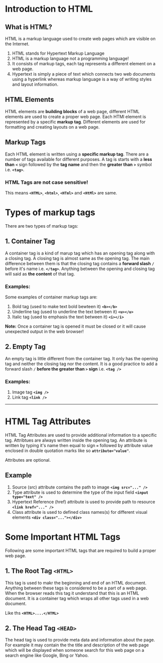 # Introduction to HTML

## What is HTML?
 HTML is a markup language used to create web pages which are visible on the Internet.

1.  HTML stands for Hypertext Markup Language
2.  HTML is a markup language not a programming language!
3.  It consists of markup tags, each tag represents a different element on a web page.
4.  Hypertext is simply a piece of text which connects two web documents using a hyperlink whereas markup language is a way of writing styles and layout information.

## HTML Elements
 HTML elements are **building blocks** of a web page, different HTML elements are used to create a proper web page. Each HTMl element is represented by a specific **markup tag**. Different elements are used for formatting and creating layouts on a web page.

## Markup Tags
Each HTML element is written using a **specific markup tag**. There are a number of tags available for different purposes. A tag is starts with a **less than** **`<`** sign followed by the **tag name** and then the **greater than** **`>`** symbol i.e. **`<tag>`**.

### **HTML Tags are not case sensitive**!
This means **`<HTML>`**, **`<html>`**, **`<HTml>`** and **`<HtMl>`** are same.


# Types of markup tags
 There are two types of markup tags:

## 1. Container Tag
 A container tag is a kind of marup tag which has an opening tag along with a closing tag. A closing tag is almost same as the opening tag. The main difference between them is that the closing tag contains a **forward slash** **`/`** before it's name i.e. **`</tag>`**.
 Anything between the opening and closing tag will said as **the content** of that tag.

### Examples:
 Some examples of container markup tags are:
 1. Bold tag (used to make text bold bewteen it) **`<b></b>`**
 2. Underline tag (used to underline the text between it) **`<u></u>`**
 3. Italic tag (used to emphasis the text between it) **`<i></i>`**


 **Note:** Once a container tag is opened it must be closed or it will cause unexpected output in the web browser!



## 2. Empty Tag
 An empty tag is little different from the container tag. It only has the opening tag and neither the closing tag nor the content. It is a good practice to add a forward slash `/` **before the greater than `>` sign** i.e. **`<tag />`**

### Examples:

 1. Image tag **`<img />`**
 2. Link tag **`<link />`**

---
# HTML Tag Attributes
HTML Tag Attributes are used to provide additional information to a specific tag. Attribtues are always written inside the opening tag. An attribute is written by typing it's name then equal to sign **`=`** followed by attribute value enclosed in double quotation marks like so  **`attribute="value"`**.

Attributes are optional.

## Example
1. Source (src) attribute contains the path to image **`<img src="..." />`**
2. Type attribute is used to determine the type of the input field **`<input type="text" />`**
4. Hypertext Reference (href) attribute is used to provide path to resource **`<link href="..." />`**
5. Class attribute is used to defined class names(s) for different visual elements **`<div class="..."></div>`**

# Some Important HTML Tags
Following are some important HTML tags that are required to build a proper web page.

## 1. The Root Tag **`<HTML>`**
This tag is used to makr the beginning and end of an HTML document. Anything between these tags is considered to be a part of a web page. When the browser reads this tag it understand that this is an HTML document. It is a container tag which wraps all other tags used in a web document.

Like ths **`<HTML>....</HTML>`**

## 2. The Head Tag **`<HEAD>`**
The head tag is used to provide meta data and information about the page. For example it may contain the the title and description of the web page which will be displayed when someone search for this web page on a search engine like Google, Bing or Yahoo.


